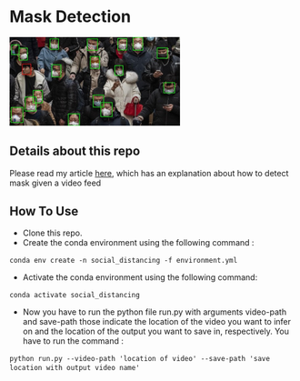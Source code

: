 # Mask Detection

<img src="1_huh2tZKYK3TwAulj_kUUqg.jpeg" width="300"/> 

## Details about this repo

Please read my article [here](https://medium.com/@harshshrm94/mask-detection-using-deep-learning-2958503d42b1), which has an explanation about how to detect mask given a video feed

## How To Use
* Clone this repo.
* Create the conda environment using the following command :
```
conda env create -n social_distancing -f environment.yml
```
* Activate the conda environment using the following command:
```
conda activate social_distancing
```
* Now you have to run the python file run.py with arguments video-path and save-path those indicate the location of the video you want to infer on and the location of the output you want to save in, respectively. You have to run the command :
```
python run.py --video-path 'location of video' --save-path 'save location with output video name'

```
